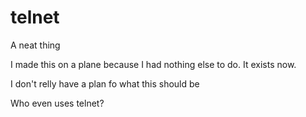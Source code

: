 # telnet
A neat thing

I made this on a plane because I had nothing else to do. It exists now.

I don't relly have a plan fo what this should be

Who even uses telnet?
